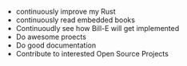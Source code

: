 - continuously improve my Rust
- continuously read embedded books
- Continuoudly see how Bill-E will get implemented
- Do awesome proects
- Do good documentation
- Contribute to interested Open Source Projects



